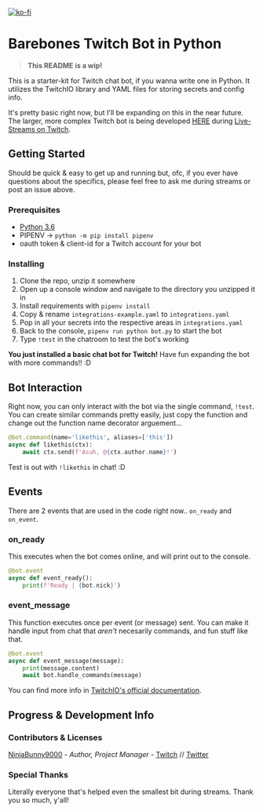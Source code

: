 [![ko-fi](https://www.ko-fi.com/img/githubbutton_sm.svg)](https://ko-fi.com/Y8Y013678)

# Barebones Twitch Bot in Python

>**This README is a wip!**

This is a starter-kit for Twitch chat bot, if you wanna write one in Python. It utilizes the TwitchIO library and YAML files for storing secrets and config info.

It's pretty basic right now, but I'll be expanding on this in the near future. The larger, more complex Twitch bot is being developed [HERE](https://github.com/NinjaBunny9000/DeepThonk) during [Live-Streams on Twitch](https://twitch.tv/ninjabunny9000).


## Getting Started

Should be quick & easy to get up and running but, ofc, if you ever have questions about the specifics, please feel free to ask me during streams or post an issue above.

### Prerequisites
- [Python 3.6](https://www.python.org/downloads/release/python-368/)
- PIPENV -> `python -m pip install pipenv`
- oauth token & client-id for a Twitch account for your bot

### Installing
1. Clone the repo, unzip it somewhere
2. Open up a console window and navigate to the directory you unzipped it in
3. Install requirements with `pipenv install`
4. Copy & rename `integrations-example.yaml` to `integrations.yaml`
5. Pop in all your secrets into the respective areas in `integrations.yaml`
6. Back to the console, `pipenv run python bot.py` to start the bot
7. Type `!test` in the chatroom to test the bot's working

**You just installed a basic chat bot for Twitch!** Have fun expanding the bot with more commands!! :D

## Bot Interaction
Right now, you can only interact with the bot via the single command, `!test`. You can create similar commands pretty easily, just copy the function and change out the function name decorator arguement...

```python
@bot.command(name='likethis', aliases=['this'])
async def likethis(ctx):
    await ctx.send(f'Asuh, @{ctx.author.name}!')
```

Test is out with `!likethis` in chat! :D

## Events

There are 2 events that are used in the code right now.. `on_ready` and `on_event`.

### on_ready
This executes when the bot comes online, and will print out to the console. 
```python
@bot.event
async def event_ready():
    print(f'Ready | {bot.nick}')
```

### event_message
This function executes once per event (or message) sent. You can make it handle input from chat that *aren't* necesarily commands, and fun stuff like that.

```python
@bot.event
async def event_message(message):
    print(message.content)
    await bot.handle_commands(message)
```

You can find more info in [TwitchIO's official documentation](https://twitchio.readthedocs.io/en/rewrite/twitchio.html).


## Progress & Development Info

### Contributors & Licenses

[NinjaBunny9000](https://github.com/NinjaBunny9000) - _Author, Project Manager_ - [Twitch](https://twitch.tv/ninjabunny9000) //  [Twitter](https://twitter.com/ninjabunny9000)

### Special Thanks
Literally everyone that's helped even the smallest bit during streams. Thank you so much, y'all!
